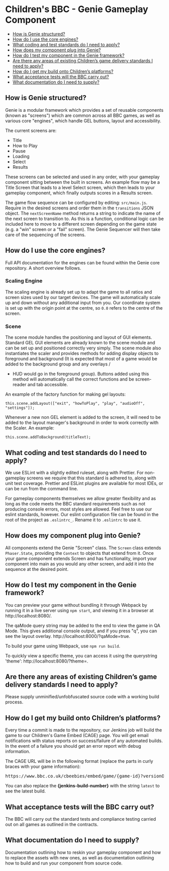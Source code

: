 # Children's BBC - Genie Gameplay Component

* [How is Genie structured?](#how-is-genie-structured)
* [How do I use the core engines?](#how-do-i-use-the-core-engines)
* [What coding and test standards do I need to apply?](#what-coding-and-test-standards-do-i-need-to-apply)
* [How does my component plug into Genie?](#how-does-my-component-plug-into-genie)
* [How do I test my component in the Genie framework?](#how-do-i-test-my-component-in-the-genie-framework)
* [Are there any areas of existing Children’s game delivery standards I need to apply?](#are-there-any-areas-of-existing-children’s-game-delivery-standards-i-need-to-apply)
* [How do I get my build onto Children’s platforms?](#how-do-i-get-my-build-onto-children’s-platforms)
* [What acceptance tests will the BBC carry out?](#what-acceptance-tests-will-the-bbc-carry-out)
* [What documentation do I need to supply?](#what-documentation-do-i-need-to-supply)

## How is Genie structured?

Genie is a modular framework which provides a set of reusable components (known as "screens") which are common across all BBC games, as well as various core "engines", which handle GEL buttons, layout and accessibility.

The current screens are:

- Title
- How to Play
- Pause
- Loading
- Select
- Results

These screens can be selected and used in any order, with your gameplay component sitting between the built in screens. An example flow may be a Title Screen that leads to a level Select screen, which then leads to your gameplay component, which finally outputs scores in a Results screen.

The game flow sequence can be configured by editing: `src/main.js`. Require in the desired screens and order them in the `transitions` JSON object. The `nextScreenName` method returns a string to indicate the name of the next screen to transition to. As this is a function, conditional logic can be included here to move to a different screen depending on the game state (e.g. a "win" screen or a "fail" screen). The Genie Sequencer will then take care of the sequencing of the screens.


## How do I use the core engines?

Full API documentation for the engines can be found within the Genie core repository. A short overview follows.

### Scaling Engine

The scaling engine is already set up to adapt the game to all ratios and screen sizes used by our target devices. The game will automatically scale up and down without any additional input from you. Our coordinate system is set up with the origin point at the centre, so `0.0` refers to the centre of the screen.

### Scene

The scene module handles the positioning and layout of GUI elements. Standard GEL GUI elements are already known to the scene module and can be set up and positioned correctly very simply. The scene module also instantiates the scaler and provides methods for adding display objects to foreground and background (It is expected that most of a game would be added to the background group and any overlays /
 * HUD would go in the foreground group). Buttons added using this method will automatically call the correct functions and be screen-reader and tab accessible.

An example of the factory function for making gel layouts:

`this.scene.addLayout(["exit", "howToPlay", "play", "audioOff", "settings"]);`

Whenever a new non GEL element is added to the screen, it will need to be added to the layout manager's background in order to work correctly with the Scaler. An example:

`this.scene.addToBackground(titleText);`


## What coding and test standards do I need to apply?

We use ESLint with a slightly edited ruleset, along with Prettier. For non-gameplay screens we require that this standard is adhered to, along with unit test coverage. Prettier and ESLint plugins are available for most IDEs, or can be run from the command line.

For gameplay components themselves we allow greater flexibility and as long as the code meets the BBC standard requirements such as not producing console errors, most styles are allowed. Feel free to use our eslint standards, however. Our eslint configuration file can be found in the root of the project as `.eslintrc_`. Rename it to `.eslintrc` to use it.


## How does my component plug into Genie?

All components extend the Genie "Screen" class. The `Screen` class extends `Phaser.State`, providing the `Context` to objects that extend from it. Once your game component extends Screen and has functionality, import your component into main as you would any other screen, and add it into the sequence at the desired point.


## How do I test my component in the Genie framework?

You can preview your game without bundling it through Webpack by running it in a live server using `npm start`, and viewing it in a browser at http://localhost:8080/.

The qaMode query string may be added to the end to view the game in QA Mode. This gives additional console output, and if you press "q", you can see the layout overlay. http://localhost:8000/?qaMode=true.

To build your game using Webpack, use `npm run build`.

To quickly view a specific theme, you can access it using the querystring 'theme': http://localhost:8080/?theme=<themeName>.


## Are there any areas of existing Children’s game delivery standards I need to apply?

Please supply unminified/unfobfuscated source code with a working build process.


## How do I get my build onto Children’s platforms?
Every time a commit is made to the repository, our Jenkins job will build the game to our Children's Game Embed (CAGE) page. You will get email notifications with status reports on success/failure of any automated builds. In the event of a failure you should get an error report with debug information.

The CAGE URL will be in the following format (replace the parts in curly braces with your game information):

<pre>https://www.bbc.co.uk/cbeebies/embed/game/{game-id}?versionOverride={jenkins-build-number}&viewNonPublished=true</pre>

You can also replace the **{jenkins-build-number}** with the string `latest` to see the latest build.

## What acceptance tests will the BBC carry out?

The BBC will carry out the standard tests and compliance testing carried out on all games as outlined in the contracts. 

## What documentation do I need to supply?

Documentation outlining how to reskin your gameplay component and how to replace the assets with new ones, as well as documentation outlining how to build and run your component from source code.
